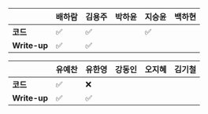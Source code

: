 |              | 배하람             | 김용주 | 박하윤 | 지승윤 | 백하현 |
| ------------ | ------------------ | ------ | ------ | ------ | ------ |
| **코드**     | :white_check_mark: | :white_check_mark: |        |:white_check_mark:|        |
| **Write-up** | :white_check_mark: | :white_check_mark: |        |        |        |

|              | 유예찬 | 유한영 | 강동인 | 오지혜 | 김기철 |
| ------------ | ------ | ------ | ------ | ------ | ------ |
| **코드**     |:white_check_mark:|:x:|        |        |        |
| **Write-up** |:white_check_mark:|:white_check_mark:|        |        |        |

